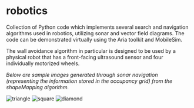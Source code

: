 # robotics

Collection of Python code which implements several search and navigation algorithms used in robotics, utilizing sonar and vector field diagrams.
The code can be demonstrated virtually using the Aria toolkit and MobileSim.

The wall avoidance algorithm in particular is designed to be used by a physical robot that has a front-facing ultrasound sensor and four individually motorized wheels.


_Below are sample images generated through sonar navigation (representing the information stored in the occupancy grid) from the shapeMapping algorithm._


![triangle](https://user-images.githubusercontent.com/68453396/87845248-b889ae80-c893-11ea-829a-d175a8bcbe11.png) 
![square](https://user-images.githubusercontent.com/68453396/87845178-241f4c00-c893-11ea-931f-ec2166724057.png)
![diamond](https://user-images.githubusercontent.com/68453396/87845262-cb9c7e80-c893-11ea-82fe-73b4010ec8d0.png)
